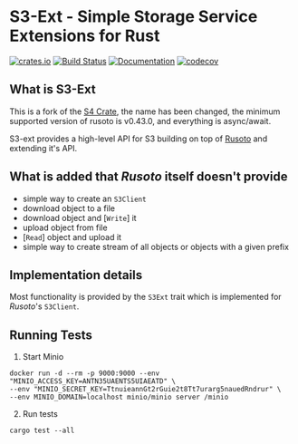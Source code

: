 # S3-Ext - Simple Storage Service Extensions for Rust

[![crates.io](https://meritbadge.herokuapp.com/s3-ext)](https://crates.io/crates/s3-ext)
[![Build Status](https://github.com/ddboline/s3-ext-rs/workflows/Rust/badge.svg?branch=master)](https://github.com/ddboline/s3-ext-rs/actions?branch=master)
[![Documentation](https://docs.rs/s3-ext/badge.svg)](https://docs.rs/s3-ext/)
[![codecov](https://codecov.io/gh/ddboline/s3-ext-rs/branch/master/graph/badge.svg)](https://codecov.io/gh/ddboline/s3-ext-rs)

## What is S3-Ext

This is a fork of the [S4 Crate](https://crates.io/crates/s4), the name has been changed,
the minimum supported version of rusoto is v0.43.0, and everything is async/await.

S3-ext provides a high-level API for S3 building on top of [Rusoto](https://www.rusoto.org/) and extending it's API.


## What is added that *Rusoto* itself doesn't provide

* simple way to create an `S3Client`
* download object to a file
* download object and [`Write`] it
* upload object from file
* [`Read`] object and upload it
* simple way to create stream of all objects or objects with a given prefix

## Implementation details

Most functionality is provided by the `S3Ext` trait which is implemented for *Rusoto*'s `S3Client`.


[`AsyncRead`]: https://docs.rs/tokio/0.2.11/tokio/io/trait.AsyncReadExt.html
[`AsyncWrite`]: https://docs.rs/tokio/0.2.11/tokio/io/trait.AsyncWriteExt.html


## Running Tests

1. Start Minio

```
docker run -d --rm -p 9000:9000 --env "MINIO_ACCESS_KEY=ANTN35UAENTS5UIAEATD" \
--env "MINIO_SECRET_KEY=TtnuieannGt2rGuie2t8Tt7urarg5nauedRndrur" \
--env MINIO_DOMAIN=localhost minio/minio server /minio
```

2. Run tests

```
cargo test --all
```